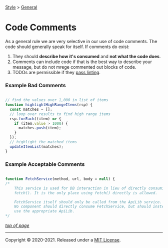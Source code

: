[Style](../README.md) > [General](./README.md)

# Code Comments
 
As a general rule we are very selective in our use of code comments. The code should generally speak for itself. If comments do exist:
1. They should **describe how it's consumed** and **not what the code does**.
2. Comments can include code if that is the best way to describe your message, but do not mrege commented out blocks of code.
3. TODOs are permissible if they [pass linting](./all_teams_linting.md).

### Example Bad Comments

```javascript

// find the values over 1,000 in list of items
function highlightHighRangeItems(rsp) {
  const matches = [];
  // loop over results to find high range items
  rsp.forEach((item) => {
    if (item.value > 1000) {
      matches.push(item);
    }
  });
  // highlight the matched items
  updateItemList(matches);
}
```

### Example Acceptable Comments

```javascript

function FetchService(method, url, body = null) {
/*
    This service is used for DB interaction in lieu of directly consuming
    fetch(). It is the only place using fetch() directly is allowed.

    FetchService itself should only be called from the ApiLib service.
    No component should directly consume FetchService, but should instead
    use the appropriate ApiLib.
*/
```

    
[_top of page_](#git-workflow)

---
Copyright © 2020-2021. Released under a [MIT License](https://opensource.org/licenses/MIT).
